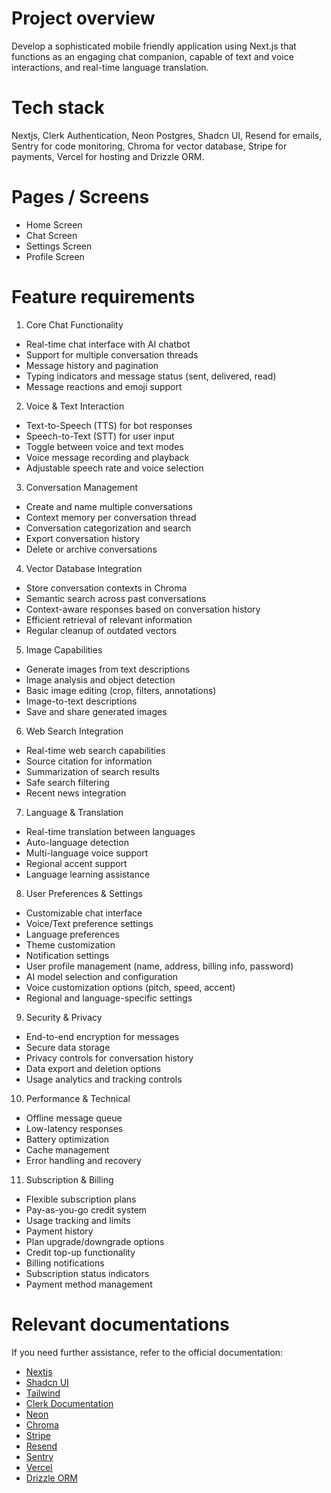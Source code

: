 # Project overview

Develop a sophisticated mobile friendly application using Next.js that functions as an engaging chat companion, capable of text and voice interactions, and real-time language translation.

# Tech stack

Nextjs, Clerk Authentication, Neon Postgres, Shadcn UI, Resend for emails, Sentry for code monitoring, Chroma for vector database, Stripe for payments, Vercel for hosting and Drizzle ORM.

# Pages / Screens

- Home Screen
- Chat Screen
- Settings Screen
- Profile Screen

# Feature requirements

1. Core Chat Functionality

- Real-time chat interface with AI chatbot
- Support for multiple conversation threads
- Message history and pagination
- Typing indicators and message status (sent, delivered, read)
- Message reactions and emoji support

2. Voice & Text Interaction

- Text-to-Speech (TTS) for bot responses
- Speech-to-Text (STT) for user input
- Toggle between voice and text modes
- Voice message recording and playback
- Adjustable speech rate and voice selection

3. Conversation Management

- Create and name multiple conversations
- Context memory per conversation thread
- Conversation categorization and search
- Export conversation history
- Delete or archive conversations

4. Vector Database Integration

- Store conversation contexts in Chroma
- Semantic search across past conversations
- Context-aware responses based on conversation history
- Efficient retrieval of relevant information
- Regular cleanup of outdated vectors

5. Image Capabilities

- Generate images from text descriptions
- Image analysis and object detection
- Basic image editing (crop, filters, annotations)
- Image-to-text descriptions
- Save and share generated images

6. Web Search Integration

- Real-time web search capabilities
- Source citation for information
- Summarization of search results
- Safe search filtering
- Recent news integration

7. Language & Translation

- Real-time translation between languages
- Auto-language detection
- Multi-language voice support
- Regional accent support
- Language learning assistance

8. User Preferences & Settings

- Customizable chat interface
- Voice/Text preference settings
- Language preferences
- Theme customization
- Notification settings
- User profile management (name, address, billing info, password)
- AI model selection and configuration
- Voice customization options (pitch, speed, accent)
- Regional and language-specific settings

9. Security & Privacy

- End-to-end encryption for messages
- Secure data storage
- Privacy controls for conversation history
- Data export and deletion options
- Usage analytics and tracking controls

10. Performance & Technical

- Offline message queue
- Low-latency responses
- Battery optimization
- Cache management
- Error handling and recovery

11. Subscription & Billing

- Flexible subscription plans
- Pay-as-you-go credit system
- Usage tracking and limits
- Payment history
- Plan upgrade/downgrade options
- Credit top-up functionality
- Billing notifications
- Subscription status indicators
- Payment method management

# Relevant documentations

If you need further assistance, refer to the official documentation:

- [Nextjs](https://nextjs.org/docs)
- [Shadcn UI](https://ui.shadcn.com/)
- [Tailwind](https://tailwindcss.com/docs)
- [Clerk Documentation](https://clerk.com/docs)
- [Neon](https://neon.tech/docs)
- [Chroma](https://docs.trychroma.com/)
- [Stripe](https://docs.stripe.com/)
- [Resend](https://resend.com/docs/)
- [Sentry](https://docs.sentry.io/)
- [Vercel](https://vercel.com/docs)
- [Drizzle ORM](https://orm.drizzle.team/docs/overview)
